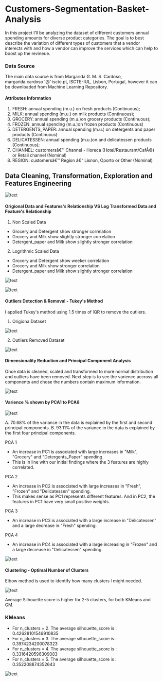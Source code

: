 # Customers-Segmentation-Basket-Analysis

In this project I'll be analyzing the dataset of different customers annual spending amounts for diverse product categories. The goal is to best describe the variation of different types of customers that a vendor interects with and how a vendor can improve the services which can help to boost up the revineue. 

### Data Source

The main data source is from Margarida G. M. S. Cardoso, margarida.cardoso '@' iscte.pt, ISCTE-IUL, Lisbon, Portugal, however it can be downloaded from Machine Learning Repository. 

#### Attributes Information

1) FRESH: annual spending (m.u.) on fresh products (Continuous);
2) MILK: annual spending (m.u.) on milk products (Continuous);
3) GROCERY: annual spending (m.u.)on grocery products (Continuous);
4) FROZEN: annual spending (m.u.)on frozen products (Continuous)
5) DETERGENTS_PAPER: annual spending (m.u.) on detergents and paper products (Continuous)
6) DELICATESSEN: annual spending (m.u.)on and delicatessen products (Continuous);
7) CHANNEL: customersâ€™ Channel - Horeca (Hotel/Restaurant/CafÃ©) or Retail channel (Nominal)
8) REGION: customersâ€™ Region â€“ Lisnon, Oporto or Other (Nominal)

## Data Cleaning, Transformation, Exploration and Features Engineering

![text](https://user-images.githubusercontent.com/68614187/106059277-1bb49300-60b8-11eb-9048-ea317a68e7f6.png)

#### Origional Data and Features's Relationship VS Log Transformed Data and Feature's Relationship

1. Non Scaled Data
* Grocery and Detergent show stronger correlation
* Grocery and Milk show slightly stronger correlation
* Detergent_paper and Milk show slightly stronger correlation

2. Logrithmic Scaled Data
* Grocery and Detergent show weeker correlation
* Grocery and Milk show stronger correlation
* Detergent_paper and Milk show slightly stronger correlation

![text](https://user-images.githubusercontent.com/68614187/106059737-c0cf6b80-60b8-11eb-910e-5dc13b0a32c9.png)

![text](https://user-images.githubusercontent.com/68614187/106060485-c24d6380-60b9-11eb-851e-ef6df6b82971.png)

#### Outliers Detection & Removal - Tukey's Method

I applied Tukey's method using 1.5 times of IQR to remove the outliers.

1. Origiona Dataset

![text](https://user-images.githubusercontent.com/68614187/106060975-60412e00-60ba-11eb-8c67-030c3c63e9ab.png)

2. Outliers Removed Dataset

![text](https://user-images.githubusercontent.com/68614187/106061160-9da5bb80-60ba-11eb-9e73-2363120ed79e.png)

#### Dimensionality Reduction and Principal Component Analysis

Once data is cleaned, scaled and transformed to more normal distribution and outliers have been removed. Next step is to see the varience accross all components and chose the numbers contain maximum information.

![text](https://user-images.githubusercontent.com/68614187/106063877-8c5eae00-60be-11eb-9597-cc18c91c0d6f.png)

#### Varience % shown by PCA1 to PCA6

![text](https://user-images.githubusercontent.com/68614187/106064024-c62fb480-60be-11eb-9477-3eaee1f15350.png)

A. 70.68% of the variance in the data is explained by the first and second principal components.
B. 93.11% of the variance in the data is explained by the first four principal components.

PCA 1
* An increase in PC1 is associated with large increases in "Milk", "Grocery" and "Detergents_Paper" spending.
* This is in line with our initial findings where the 3 features are highly correlated.

PCA 2
* An increase in PC2 is associated with large increases in "Fresh", "Frozen" and "Delicatessen" spending.
* This makes sense as PC1 represents different features. And in PC2, the features in PC1 have very small positive weights.

PCA 3
* An increase in PC3 is associated with a large increase in "Delicatessen" and a large decrease in "Fresh" spending.

PCA 4
* An increase in PC4 is associated with a large increasing in "Frozen" and a large decrease in "Delicatessen" spending.

![text](https://user-images.githubusercontent.com/68614187/106063005-2cb3d300-60bd-11eb-9b29-d930a572abed.png)

#### Clustering - Optimal Number of Clusters

Elbow method is used to identify how many clusters I might needed.

![text](https://user-images.githubusercontent.com/68614187/106064454-80272080-60bf-11eb-9513-6473d74e9e70.png)

Average Silhouette score is higher for 2-5 clusters, for both KMeans and GM.

### KMeans 

* For n_clusters = 2. The average silhouette_score is : 0.42628101546910835
* For n_clusters = 3. The average silhouette_score is : 0.3974234200078323
* For n_clusters = 4. The average silhouette_score is : 0.3316420596309083
* For n_clusters = 5. The average silhouette_score is : 0.352208874352643

![text](https://user-images.githubusercontent.com/68614187/106065017-4a366c00-60c0-11eb-9765-9fed34010979.png)

